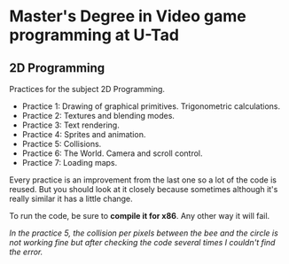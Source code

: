 # Master's Degree in Video game programming at U-Tad
## 2D Programming

Practices for the subject 2D Programming.

* Practice 1: Drawing of graphical primitives. Trigonometric calculations.
* Practice 2: Textures and blending modes.
* Practice 3: Text rendering.
* Practice 4: Sprites and animation.
* Practice 5: Collisions.
* Practice 6: The World. Camera and scroll control.
* Practice 7: Loading maps.

Every practice is an improvement from the last one so a lot of the code is reused.
But you should look at it closely because sometimes although it's really similar it has a little change.

To run the code, be sure to **compile it for x86**. Any other way it will fail. 

*In the practice 5, the collision per pixels between the bee and the circle is not working fine but after
checking the code several times I couldn't find the error.*
